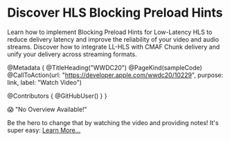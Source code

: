 # Discover HLS Blocking Preload Hints

Learn how to implement Blocking Preload Hints for Low-Latency HLS to reduce delivery latency and improve the reliability of your video and audio streams. Discover how to integrate LL-HLS with CMAF Chunk delivery and unify your delivery across streaming formats.

@Metadata {
   @TitleHeading("WWDC20")
   @PageKind(sampleCode)
   @CallToAction(url: "https://developer.apple.com/wwdc20/10229", purpose: link, label: "Watch Video")

   @Contributors {
      @GitHubUser(<replace this with your GitHub handle>)
   }
}

😱 "No Overview Available!"

Be the hero to change that by watching the video and providing notes! It's super easy:
 [Learn More…](https://wwdcnotes.github.io/WWDCNotes/documentation/wwdcnotes/contributing)
